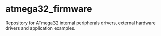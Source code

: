 # atmega32_firmware
Repository for ATmega32 internal peripherals drivers, external hardware drivers and application examples.
